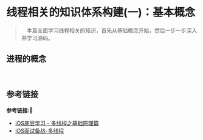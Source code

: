 # 线程相关的知识体系构建(一)：基本概念

> &emsp;本篇全面学习线程相关的知识，首先从基础概念开始，然后一步一步深入并学习源码。

## 进程的概念
&emsp;

## 参考链接
**参考链接:🔗**
+ [iOS底层学习 - 多线程之基础原理篇](https://juejin.im/post/6844904096189644807)
+ [iOS面试备战-多线程](https://juejin.im/post/6854573211011514382)
